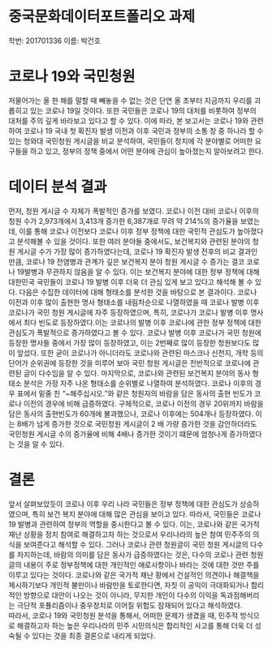 # 중국문화데이터포트폴리오 과제
학번: 201701336
이름: 박건호

# 코로나 19와 국민청원
 저물어가는 올 한 해를 말할 때 빼놓을 수 없는 것은 단연 올 초부터 지금까지 우리를 괴롭히고 있는 코로나 19일 것이다. 또한 국민들은 코로나 19의 대처를 비롯하여 정부의 대처를 주의 깊게 바라보고 있다고 할 수 있다. 이에 따라, 본 보고서는 코로나 19와 관련하여 코로나 19 국내 첫 확진자 발생 이전과 이후 국민과 정부의 소통 창 중 하나라 할 수 있는 청와대 국민청원 게시글을 비교 분석하여, 국민들이 정치에 각 분야별로 어떠한 요구들을 하고 있고, 정부의 정책 중에서 어떤 분야에 관심이 높아졌는지 알아보려고 한다.
 # 데이터 분석 결과
 먼저, 청원 게시글 수 자체가 폭발적인 증가를 보였다. 코로나 이전 대비 코로나 이후의 청원 수가 2,973개에서 3,413개 증가한 6,387개로 무려 약 214%의 증가율을 보였는데, 이를 통해 코로나 이전보다 코로나 이후 정부 정책에 대한 국민적 관심도가 높아졌다고 분석해볼 수 있을 것이다. 또한 여러 분야들 중에서도, 보건복지와 관련된 분야의 청원 게시글 수가 가장 많이 증가하였다는데, 코로나 19 확진자 발생 전후의 비교 결과인 만큼, 코로나 19 전염병과 관계가 깊은 보건복지 분야 청원 게시글 수 증가는 결코 코로나 19발병과 무관하지 않음을 알 수 있다. 이는 보건복지 분야에 대한 정부 정책에 대해 대한민국 국민들이 코로나 19 발병 이후 더욱 더 관심 있게 보고 있다고 해석해 볼 수 있다. 
 다음은 수집한 데이터에 대해 형태소를 분석한 것을 바탕으로 본 결과이다. 코로나 이전과 이후 많이 출현한 명사 형태소를 내림차순으로 나열하였을 때 코로나 발병 이후 코로나가 국민 청원 게시글에 자주 등장하였으며, 특히, 코로나가 코로나 발병 이후 명사에서 최다 빈도로 등장하였다.이는 코로나의 발병 이후 코로나에 관한 정부 정책에 대한 관심도가 폭발적으로 증가하였다고 볼 수 있다. 코로나 발병 이후 코로나가 국민 청원에 등장한 명사들 중에서 가장 많이 등장하였고, 이는 2번째로 많이 등장한 청원보다도 많이 앞섰다. 또한 굳이 코로나가 아니더라도 코로나와 관련된 마스크나 신천지, 개학 등의 단어가 순위권에 등장한 것을 미루어 보아 국민 청원 게시글은 전반적으로 코로나에 관련된 글이 다수임을 알 수 있다. 
 마지막으로, 코로나와 관련된 보건복지 분야의 동사 형태소 분석은 가장 자주 나온 형태소를 순위별로 나열하여 분석하였다. 코로나 이후의 경우 표에서 밑줄 친 “~해주십시오.”와 같은 청원자의 바람을 담은 동사의 출현 빈도가 코로나 이전의 경우에 비해 급증하였다. 구체적으로, 코로나 이전의 경우 20위까지 바람을 담은 동사의 출현빈도가 60개에 불과했으나, 코로나 이후에는 504개나 등장하였다. 이는 8배가 넘게 증가한 것으로 국민청원 게시글이 2 배 가량 증가한 것을 감안하더라도 국민청원 게시글 수의 증가율에 비해 4배나 증가한 것이기 떄문에 엄청나게 증가하였다는 것을 알 수 있다.
 # 결론
 앞서 살펴보았듯이 코로나 이후 우리 나라 국민들은 정부 정책에 대한 관심도가 상승하였으며, 특히 보건 복지 분야에 대해 많은 관심을 보이고 있다. 따라서, 국민들은 코로나19 발병과 관련하여 정부의 역할을 중시한다고 볼 수 있다. 이는, 코로나와 같은 국가적 재난 상황을 정치 참여로 해결하고자 하는 것으로서 우리나라의 높은 참여 민주주의 의식을 보여준다고 해석할 수 있다.
 그러나 코로나 관련 청원글이 국민 청원 게시글의 다수를 차지하는데, 바람의 의미를 담은 동사가 급증하였다는 것은, 다수의 코로나 관련 청원글의 내용이 주로 정부정책에 대한 개인적인 애로사항이나 바라는 것에 대한 것만 주를 이루고 있다는 것이다. 코로나와 같은 국가적 재난 황에서 건설적인 의견이나 해결책을 제시하기보다 개인적 불만이나 바람만을 토로한다면, 자칫 이 공익이 극대화되거나 합리적인 방향으로 대안이 나오는 것이 아니라, 무지한 개인이 다수의 이익을 독과점해버리는 극단적 포퓰리즘이나 중우정치로 이어질 위험도 잠재되어 있다고 해석하였다.  
 따라서, 코로나 19와 국민청원 분석을 통해서, 어떠한 문제가 생겼을 때, 민주적 방식으로 해결하고자 하는 높은 우리나라의 민주 시민의식은 합리적인 사고를 통해 더욱 더 성숙될 수 있다는 것을 최종 결론으로 내리게 되었다.
